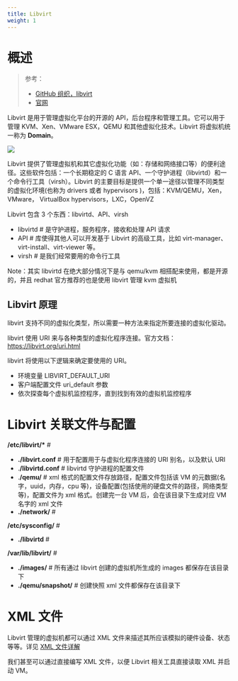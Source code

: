 ```yaml
---
title: Libvirt
weight: 1
---
```


# 概述

> 参考：
> - [GitHub 组织，libvirt](https://github.com/libvirt)
> - [官网](https://libvirt.org/)

Libvirt 是用于管理虚拟化平台的开源的 API，后台程序和管理工具。它可以用于管理 KVM、Xen、VMware ESX，QEMU 和其他虚拟化技术。Libvirt 将虚拟机统一称为 **Domain**。

![](https://notes-learning.oss-cn-beijing.aliyuncs.com/gglb2f/1616123800173-58542239-2205-4586-bcc0-4edde6579a3f.png)

Libvirt 提供了管理虚拟机和其它虚拟化功能（如：存储和网络接口等）的便利途径。这些软件包括：一个长期稳定的 C 语言 API、一个守护进程（libvirtd）和一个命令行工具（virsh）。Libvirt 的主要目标是提供一个单一途径以管理不同类型的虚拟化环境(也称为 drivers 或者 hypervisors )，包括：KVM/QEMU，Xen，VMware， VirtualBox hypervisors，LXC，OpenVZ

Libvirt 包含 3 个东西：libvirtd、API、virsh

- libvirtd # 是守护进程，服务程序，接收和处理 API 请求
- API # 库使得其他人可以开发基于 Libvirt 的高级工具，比如 virt-manager、virt-install、virt-viewer 等。
- virsh # 是我们经常要用的命令行工具

Note：其实 libvirtd 在绝大部分情况下是与 qemu/kvm 相搭配来使用，都是开源的，并且 redhat 官方推荐的也是使用 libvirt 管理 kvm 虚拟机

## Libvirt 原理

libvirt 支持不同的虚拟化类型，所以需要一种方法来指定所要连接的虚拟化驱动。

libvirt 使用 URI 来与各种类型的虚拟化程序连接。官方文档：<https://libvirt.org/uri.html>

libvirt 将使用以下逻辑来确定要使用的 URI。

- 环境变量 LIBVIRT_DEFAULT_URI
- 客户端配置文件 uri_default 参数
- 依次探查每个虚拟机监控程序，直到找到有效的虚拟机监控程序

# Libvirt 关联文件与配置

**/etc/libvirt/\*** #

- **./libvirt.conf** # 用于配置用于与虚拟化程序连接的 URI 别名，以及默认 URI
- .**/libvirtd.conf** # libvirtd 守护进程的配置文件
- .**/qemu/** # xml 格式的配置文件存放路径，配置文件包括该 VM 的元数据(名字，uuid，内存，cpu 等)，设备配置(包括使用的硬盘文件的路径，网络类型等)，配置文件为 xml 格式。创建完一台 VM 后，会在该目录下生成对应 VM 名字的 xml 文件
- **./network/** #

**/etc/sysconfig/** #

- **./libvirtd** #

**/var/lib/libvirt/** #

- **./images/** # 所有通过 libvirt 创建的虚拟机所生成的 images 都保存在该目录下
- **./qemu/snapshot/** # 创建快照 xml 文件都保存在该目录下

# XML 文件

Libvirt 管理的虚拟机都可以通过 XML 文件来描述其所应该模拟的硬件设备、状态等等。详见 [XML 文件详解](/docs/IT学习笔记/10.云原生/1.2.实现虚拟化的工具/虚拟化管理/Libvirt/XML%20文件详解/XML%20文件详解.md)

我们甚至可以通过直接编写 XML 文件，以便 Libvirt 相关工具直接读取 XML 并启动 VM。
